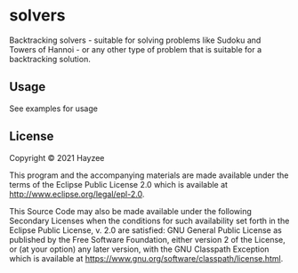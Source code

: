 # solvers

Backtracking solvers - suitable for solving problems like Sudoku and Towers of Hannoi - or any other type of problem that is suitable for a backtracking solution.

## Usage

See examples for usage

## License

Copyright © 2021 Hayzee

This program and the accompanying materials are made available under the
terms of the Eclipse Public License 2.0 which is available at
http://www.eclipse.org/legal/epl-2.0.

This Source Code may also be made available under the following Secondary
Licenses when the conditions for such availability set forth in the Eclipse
Public License, v. 2.0 are satisfied: GNU General Public License as published by
the Free Software Foundation, either version 2 of the License, or (at your
option) any later version, with the GNU Classpath Exception which is available
at https://www.gnu.org/software/classpath/license.html.

